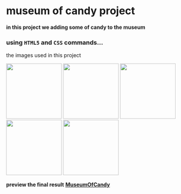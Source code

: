 # museum of candy project 

**in this project we adding some of candy to the museum**
### using `HTML5` and `CSS` commands...

the images used in this project 

<img src = "https://user-images.githubusercontent.com/85587699/133265484-131d6a93-2da3-4387-b85f-b3eeaed546b9.png" width="150" height="150">   <img src = "https://user-images.githubusercontent.com/85587699/133265653-7f548c4a-b578-4976-b729-004856b28c3a.png" width="150" height="150">   <img src = "https://user-images.githubusercontent.com/85587699/133266071-e7b2c86c-242f-4452-935b-b2eb43a096f2.png" width="150" height="150">  <img src = "https://user-images.githubusercontent.com/85587699/133266172-08e31a9e-f14d-4f2b-8137-8246a7630fd5.png" width="150" height="150">   <img src = "https://user-images.githubusercontent.com/85587699/133266284-de485eeb-b743-4080-8c23-12328815c504.png" width="150" height="150">


**preview the final result** **[MuseumOfCandy](https://zpbvuqja5jhke12e3osskg-on.drv.tw/museum%20of%20candy/)**
